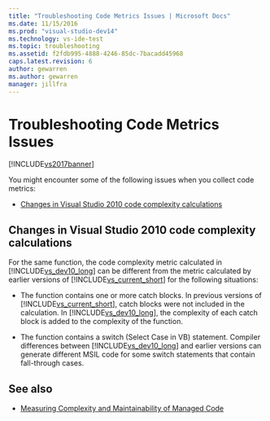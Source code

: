 ```yaml
---
title: "Troubleshooting Code Metrics Issues | Microsoft Docs"
ms.date: 11/15/2016
ms.prod: "visual-studio-dev14"
ms.technology: vs-ide-test
ms.topic: troubleshooting
ms.assetid: f2fdb995-4888-4246-85dc-7bacadd45968
caps.latest.revision: 6
author: gewarren
ms.author: gewarren
manager: jillfra
---
```

# Troubleshooting Code Metrics Issues
[!INCLUDE[vs2017banner](../includes/vs2017banner.md)]

You might encounter some of the following issues when you collect code metrics:

- [Changes in Visual Studio 2010 code complexity calculations](#Changes_in_Visual_Studio_2010_code_complexity_calculations)

## <a name="Changes_in_Visual_Studio_2010_code_complexity_calculations"></a> Changes in Visual Studio 2010 code complexity calculations

For the same function, the code complexity metric calculated in [!INCLUDE[vs_dev10_long](../includes/vs-dev10-long-md.md)] can be different from the metric calculated by earlier versions of [!INCLUDE[vs_current_short](../includes/vs-current-short-md.md)] for the following situations:

- The function contains one or more catch blocks. In previous versions of [!INCLUDE[vs_current_short](../includes/vs-current-short-md.md)], catch blocks were not included in the calculation. In [!INCLUDE[vs_dev10_long](../includes/vs-dev10-long-md.md)], the complexity of each catch block is added to the complexity of the function.

- The function contains a switch (Select Case in VB) statement. Compiler differences between [!INCLUDE[vs_dev10_long](../includes/vs-dev10-long-md.md)] and earlier versions can generate different MSIL code for some switch statements that contain fall-through cases.

## See also

- [Measuring Complexity and Maintainability of Managed Code](../code-quality/measuring-complexity-and-maintainability-of-managed-code.md)
